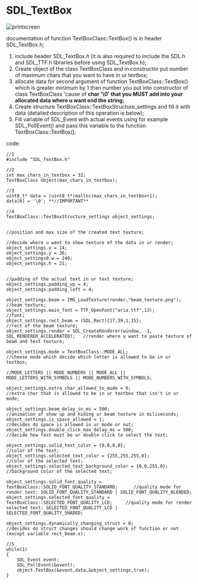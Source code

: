 # SDL_TextBox

![printscreen](https://github.com/StandardUserConstr/SDL_TextBox/assets/127525288/3466142b-0cad-4465-919b-75f1e108f296)

documentation of function TextBoxClass::TextBox() is in header SDL_TextBox.h;

1. include header SDL_TextBox.h (it is also required to include the SDL.h and SDL_TTF.h libraries before using SDL_TextBox.h);
2. Create object of the class TextBoxClass and in constructor put number of maximum chars that you want to have in ur textbox;
3. allocate data for second argument of function TextBoxClass::TextBox() which is greater minimum by 1 than number you put into
constructor of class TextBoxClass 'cause of **char '\0' that you MUST add into your allocated data where u want end the string;**
4. Create structure TextBoxClass::TextBoxStructure_settings and fill it with data (detailed description of this operation is below);
5. Fill variable of SDL_Event with actual events using for example SDL_PollEvent() and pass this variable to the function TextBoxClass::TextBox();

code:

    //1
    #include "SDL_TextBox.h"
    
    //2
    int max_chars_in_textbox = 32;
    TextBoxClass object(max_chars_in_textbox);
    
    //3
    uint8_t* data = (uint8_t*)malloc(max_chars_in_textbox+1);
    data[0] = '\0'; **//IMPORTANT**

    //4
    TextBoxClass::TextBoxStructure_settings object_settings;
    
                                                                                          //position and max size of the created text texture;
                                                                                          //decide where u want to show texture of the data in ur render;
    object_settings.x = 14;
    object_settings.y = 36;
    object_settings0.w = 240;
    object_settings.h = 21;
    
                                                                                         //padding of the actual text in ur text texture;
    object_settings.padding_up = 4;
    object_settings.padding_left = 4;
   
    object_settings.beam = IMG_LoadTexture(render,"beam_texture.png");                   //beam texture;
    object_settings.main_font = TTF_OpenFont("aria.ttf",13);                             //font;
    object_settings.rect_beam = (SDL_Rect){17,39,1,15};                                  //rect of the beam texture;
    object_settings.render = SDL_CreateRenderer(window, -1, SDL_RENDERER_ACCELERATED);   //render where u want to paste texture of beam and text texture;
   
    object_settings.mode = TextBoxClass::MODE_ALL;                                       //choose mode which decide which letter is allowed to be in ur textbox;
                                                                                         //MODE_LETTERS || MODE_NUMBERS || MODE_ALL || MODE_LETTERS_WITH_SYMBOLS || MODE_NUMBERS_WITH_SYMBOLS;

    object_settings.extra_char_allowed_to_mode = 0;                                      //extra char that is allowed to be in ur textbox that isn't in ur mode;
    
    object_settings.beam_delay_in_ms = 500;                                              //animation of show up and hiding ur beam texture in miliseconds;
    object_settings.is_space_allowed = 1;                                                //decides do space is allowed in ur mode or not;
    object_settings.double_click_max_delay_ms = 500;                                     //decide how fast must be ur double click to select the text;
    
    object_settings.solid_text_color = {0,0,0,0};                                        //color of the text;
    object_settings.selected_text_color = {255,255,255,0};                               //color of the selected text;
    object_settings.selected_text_background_color = {0,0,255,0};                        //background color of the selected text;
    
    object_settings.solid_font_quality = TextBoxClass::SOLID_FONT_QUALITY_STANDARD;      //quality mode for render text: SOLID_FONT_QUALITY_STANDARD | SOLID_FONT_QUALITY_BLENDED;
    object_settings.selected_font_quality = TextBoxClass::SELECTED_FONT_QUALITY_LCD;     //quality mode for render selected text: SELECTED_FONT_QUALITY_LCD | SELECTED_FONT_QUALITY_SHADED;
    
    object_settings.dynamically_changing_struct = 0;                                     //decides do struct changes should change work of function or not (except variable rect_beam.x);
    
    //5
    while(1)
    {
        SDL_Event event;
        SDL_PollEvent(&event);
        object.TextBox(&event,data,&object_settings,true);
    }
